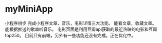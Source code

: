 # myMiniApp
小程序初步
完成小程序文章，音乐，电影详情三大功能。
能看文章，收藏文章。能根据推送的歌单听音乐。
电影页面是利用豆瓣api获取的最近热映的电影和豆瓣top250。 目前只有前端，另外有一些功能还没有完成。正在优化中。
